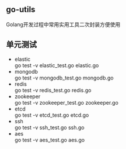## go-utils
Golang开发过程中常用实用工具二次封装方便使用

## 单元测试
- elastic  
go test -v elastic_test.go elastic.go  
- mongodb  
go test -v mongodb_test.go mongodb.go  
- redis  
go test -v redis_test.go redis.go  
- zookeeper  
go test -v zookeeper_test.go zookeeper.go  
- etcd  
go test -v etcd_test.go etcd.go  
- ssh  
go test -v ssh_test.go ssh.go
- aes  
go test -v aes_test.go aes.go
